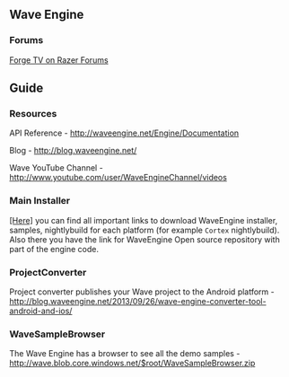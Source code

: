 ## Wave Engine

### Forums

[Forge TV on Razer Forums](https://insider.razerzone.com/index.php?forums/razer-forge-tv.126/)

## Guide

### Resources

API Reference - http://waveengine.net/Engine/Documentation

Blog - http://blog.waveengine.net/

Wave YouTube Channel - http://www.youtube.com/user/WaveEngineChannel/videos

### Main Installer

<a target=_blank href="http://waveengine.net/Download/Index">[Here]</a> you can find all important links to download WaveEngine installer, samples, nightlybuild for each platform (for example `Cortex` nightlybuild). Also there you have the link for WaveEngine Open source repository with part of the engine code.

### ProjectConverter

Project converter publishes your Wave project to the Android platform - http://blog.waveengine.net/2013/09/26/wave-engine-converter-tool-android-and-ios/

### WaveSampleBrowser

The Wave Engine has a browser to see all the demo samples - http://wave.blob.core.windows.net/$root/WaveSampleBrowser.zip
